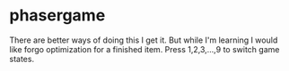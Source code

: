 # phasergame
There are better ways of doing this I get it. But while I'm learning I would like forgo optimization for a finished item. Press 1,2,3,...,9 to switch game states.
